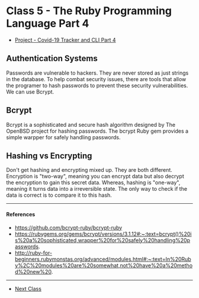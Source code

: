 # Class 5 - The Ruby Programming Language Part 4

- [Project - Covid-19 Tracker and CLI Part 4](https://github.com/cruzgerman216/CodeLabs-Ruby-on-Rails-Class-Notes/blob/main/C05-Intro-To-Ruby-Part-4/CLI_Project_part_4.md)

## Authentication Systems 
Passwords are vulnerable to hackers. They are never stored as just strings in the database. To help combat security issues, there are tools that allow the programer to hash passwords to prevent these security vulnerabilities. We can use Bcrypt. 

## Bcrypt 
Bcrypt is a sophisticated and secure hash algorithm designed by The OpenBSD project for hashing passwords. The bcrypt Ruby gem provides a simple warpper for safely handling passwords. 

## Hashing vs Encrypting 
Don't get hashing and encrypting mixed up. They are both different. Encryption is "two-way", meaning you can encrypt data but also decrypt the encryption to gain this secret data. Whereas, hashing is "one-way", meaning it turns data into a irreversible state. The only way to check if the data is correct is to compare it to this hash. 

---

#### References
- https://github.com/bcrypt-ruby/bcrypt-ruby
- https://rubygems.org/gems/bcrypt/versions/3.1.12#:~:text=bcrypt()%20is%20a%20sophisticated,wrapper%20for%20safely%20handling%20passwords.
- http://ruby-for-beginners.rubymonstas.org/advanced/modules.html#:~:text=In%20Ruby%2C%20modules%20are%20somewhat,not%20have%20a%20method%20new%20.

--- 
- [Next Class](./../C06-Intro-To-Ruby-Part-5/CLI_Project_part_5.md)
